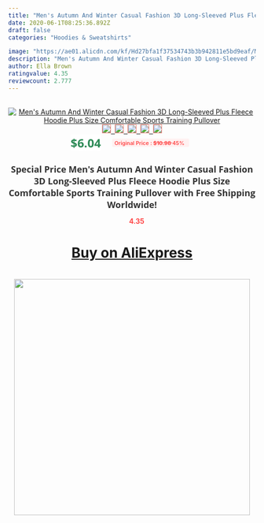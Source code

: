 ```yaml
---
title: "Men's Autumn And Winter Casual Fashion 3D Long-Sleeved Plus Fleece Hoodie Plus Size Comfortable Sports Training Pullover"
date: 2020-06-1T08:25:36.892Z
draft: false
categories: "Hoodies & Sweatshirts"

image: "https://ae01.alicdn.com/kf/Hd27bfa1f37534743b3b942811e5bd9eaf/Men-s-Autumn-And-Winter-Casual-Fashion-3D-Long-Sleeved-Plus-Fleece-Hoodie-Plus-Size-Comfortable.jpg"
description: "Men's Autumn And Winter Casual Fashion 3D Long-Sleeved Plus Fleece Hoodie Plus Size Comfortable Sports Training Pullover"
author: Ella Brown
ratingvalue: 4.35
reviewcount: 2.777
---
```

<br>
<div style="text-align: center;">
<a href="https://s.click.aliexpress.com/e/_AKemvR" target="_blank" rel="nofollow noopener noreferrer"><img alt="Men's Autumn And Winter Casual Fashion 3D Long-Sleeved Plus Fleece Hoodie Plus Size Comfortable Sports Training Pullover" class="magnifier-image" src="https://ae01.alicdn.com/kf/Hd27bfa1f37534743b3b942811e5bd9eaf/Men-s-Autumn-And-Winter-Casual-Fashion-3D-Long-Sleeved-Plus-Fleece-Hoodie-Plus-Size-Comfortable.jpg_640x640.jpg">
<br>
<img style="border:1px solid salmon" src="https://ae01.alicdn.com/kf/Hd27bfa1f37534743b3b942811e5bd9eaf/Men-s-Autumn-And-Winter-Casual-Fashion-3D-Long-Sleeved-Plus-Fleece-Hoodie-Plus-Size-Comfortable.jpg_120x120.jpg">&nbsp;&nbsp;<img style="border:1px solid salmon" src="https://ae01.alicdn.com/kf/H87f0593011584c36a3757e01f75ea4269/Men-s-Autumn-And-Winter-Casual-Fashion-3D-Long-Sleeved-Plus-Fleece-Hoodie-Plus-Size-Comfortable.jpg_120x120.jpg">&nbsp;&nbsp;<img style="border:1px solid salmon" src="https://ae01.alicdn.com/kf/H8daef0302252424a89cb6009990633b7U/Men-s-Autumn-And-Winter-Casual-Fashion-3D-Long-Sleeved-Plus-Fleece-Hoodie-Plus-Size-Comfortable.jpg_120x120.jpg">&nbsp;&nbsp;<img style="border:1px solid salmon" src="https://ae01.alicdn.com/kf/Hdddfca94b6bd4a05a8ae5dd33502f2bdo/Men-s-Autumn-And-Winter-Casual-Fashion-3D-Long-Sleeved-Plus-Fleece-Hoodie-Plus-Size-Comfortable.jpg_120x120.jpg">&nbsp;&nbsp;<img style="border:1px solid salmon" src="https://ae01.alicdn.com/kf/H3e55bbc9decc42289d9dc7e36861ca58U/Men-s-Autumn-And-Winter-Casual-Fashion-3D-Long-Sleeved-Plus-Fleece-Hoodie-Plus-Size-Comfortable.jpg_120x120.jpg"></a></div><br0>
<div style="text-align: center;"><span style="background-color: white; border: 0px; box-sizing: border-box; color: seagreen; display: inline-block; font-family: &quot;open sans&quot; , &quot;arial&quot; , &quot;helvetica&quot; , sans-serif , &quot;heiti&quot;; font-size: 24px; font-stretch: inherit; font-weight: 700; line-height: inherit; margin: 0px 10px 0px 0px; padding: 0px; vertical-align: middle;">$6.04 </span>
<span style="background: rgb(255 , 241 , 241); border-radius: 3px; border: 0px; box-sizing: border-box; color: #ff4747; display: inline-block; font-family: inherit; font-size: 12px; font-stretch: inherit; font-style: inherit; font-variant: inherit; font-weight: 600; line-height: inherit; margin: 0px; padding: 2px 5px; transform: scale(0.9); vertical-align: middle;">Original Price : <b style="text-decoration: line-through;">$10.98 </b> 45%&nbsp;&nbsp;</span></div>
<h1 style="color: #333333; display: inline-block; font-family: &quot;open sans&quot; , &quot;arial&quot; , &quot;helvetica&quot; , sans-serif , &quot;heiti&quot;; font-size: 18px; font-stretch: inherit; font-weight: 700; text-align: center;">Special Price Men's Autumn And Winter Casual Fashion 3D Long-Sleeved Plus Fleece Hoodie Plus Size Comfortable Sports Training Pullover with Free Shipping Worldwide!</h1>
<div style="color: #ff4747; text-align: center;">
<img src="https://4.bp.blogspot.com/-M0ZcTcb-5uY/XleCXlxnR4I/AAAAAAAAAEc/OrjgMkXV1oMQFaCRZj5HQwOCBcu3w1FegCPcBGAYYCw/s1600/star.png" style="height: 15px;">&nbsp;<b>4.35</b></div>
<div class="button_cont" align="center"><a class="buynow_a" href="https://s.click.aliexpress.com/e/_AKemvR" target="_blank" rel="nofollow noopener noreferrer"><H1>Buy on AliExpress</H1></a></div><br>
<div class="separator" style="clear: both; text-align: center;">
<img src="https://lh3.googleusercontent.com/-pTy5HemUv9M/XlePHvY0dAI/AAAAAAAAAE4/0nX5iRUoIWY8eMW9Dpxeirr157OZliDIgCLcBGAsYHQ/s1600/badge.gif" width="480">
</div>
